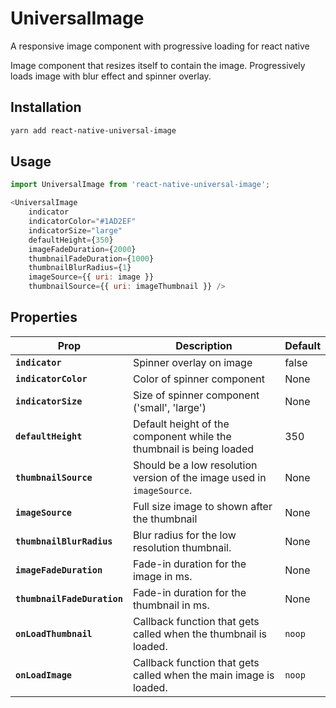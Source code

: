 # UniversalImage

A responsive image component with progressive loading for react native

Image component that resizes itself to contain the image.
Progressively loads image with blur effect and spinner overlay.

## Installation

```bash
yarn add react-native-universal-image
```

## Usage

```javascript
import UniversalImage from 'react-native-universal-image';

<UniversalImage
    indicator
    indicatorColor="#1AD2EF"
    indicatorSize="large"
    defaultHeight={350}
    imageFadeDuration={2000}
    thumbnailFadeDuration={1000}
    thumbnailBlurRadius={1}
    imageSource={{ uri: image }}
    thumbnailSource={{ uri: imageThumbnail }} />
```

## Properties

| Prop | Description | Default |
|---|---|---|
| **`indicator`** | Spinner overlay on image | false |
| **`indicatorColor`** | Color of spinner component | None |
| **`indicatorSize`** | Size of spinner component ('small', 'large') | None |
| **`defaultHeight`** | Default height of the component while the thumbnail is being loaded | 350 |
| **`thumbnailSource`** | Should be a low resolution version of the image used in `imageSource`. | None |
| **`imageSource`** | Full size image to shown after the thumbnail | None |
| **`thumbnailBlurRadius`** | Blur radius for the low resolution thumbnail. | None |
| **`imageFadeDuration`** | Fade-in duration for the image in ms. | None |
| **`thumbnailFadeDuration`** | Fade-in duration for the thumbnail in ms. | None |
| **`onLoadThumbnail`** | Callback function that gets called when the thumbnail is loaded. | `noop` |
| **`onLoadImage`** | Callback function that gets called when the main image is loaded. | `noop` |
